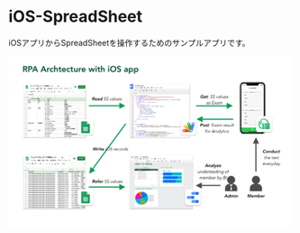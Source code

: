 # iOS-SpreadSheet
iOSアプリからSpreadSheetを操作するためのサンプルアプリです。

![EvangVD-Architecture](https://github.com/saenuruki/iOS-SpreadSheet/blob/master/images/EvangVD-Architecture.png)
